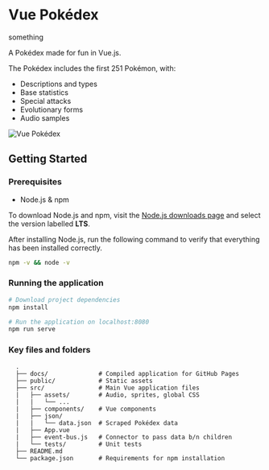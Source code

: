 # Vue Pokédex

something

A Pokédex made for fun in Vue.js.

The Pokédex includes the first 251 Pokémon, with:

- Descriptions and types
- Base statistics
- Special attacks
- Evolutionary forms
- Audio samples

<img src="public/screenshot_v2.png" alt="Vue Pokédex" style="max-width:75%;margin: 0 auto;">

## Getting Started

### Prerequisites

- Node.js &amp; npm

To download Node.js and npm, visit the [Node.js downloads page](https://nodejs.org/en/download/) and select the version labelled **LTS**.

After installing Node.js, run the following command to verify that everything has been installed correctly.

```bash
npm -v && node -v
```

### Running the application

```bash
# Download project dependencies
npm install

# Run the application on localhost:8080
npm run serve
```

### Key files and folders

```
  .
  ├── docs/              # Compiled application for GitHub Pages
  ├── public/            # Static assets
  ├── src/               # Main Vue application files
  |   ├── assets/        # Audio, sprites, global CSS
  |   |   └── ...
  |   ├── components/    # Vue components
  |   ├── json/
  |   |   └── data.json  # Scraped Pokédex data
  |   ├── App.vue
  |   ├── event-bus.js   # Connector to pass data b/n children
  |   └── tests/         # Unit tests
  ├── README.md
  └── package.json       # Requirements for npm installation
```

